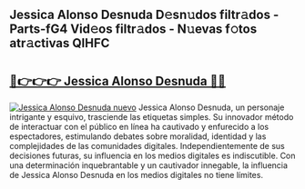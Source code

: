 ## Jessica Alonso Desnuda D𝚎sn𝚞dos filtr𝚊dos - Parts-fG4 Vid𝚎os filtr𝚊dos - N𝚞evas f𝚘tos atr𝚊ctivas QlHFC

# <h2><a href="http://mb8vpg.tromn.icu/?c=Jessica+Alonso+Desnuda">🔗👉👉👉 Jessica Alonso Desnuda 🔗🔗</a></h2>

[![Jessica Alonso Desnuda nuevo](https://i.imgur.com/pEAQMta.gif)](http://mb8vpg.tromn.icu/?c=Jessica+Alonso+Desnuda)
Jessica Alonso Desnuda, un personaje intrigante y esquivo, trasciende las etiquetas simples. Su innovador método de interactuar con el público en línea ha cautivado y enfurecido a los espectadores, estimulando debates sobre moralidad, identidad y las complejidades de las comunidades digitales. Independientemente de sus decisiones futuras, su influencia en los medios digitales es indiscutible. Con una determinación inquebrantable y un cautivador innegable, la influencia de Jessica Alonso Desnuda en los medios digitales no tiene límites.
